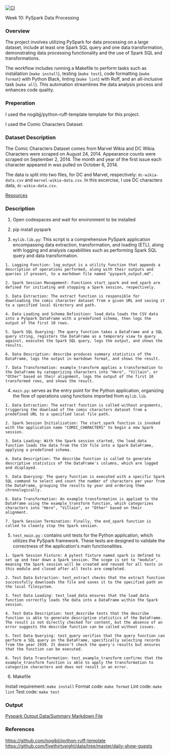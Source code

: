 [![CI](https://github.com/nogibjj/mini_project_PySpark_yl/actions/workflows/cicd.yml/badge.svg)](https://github.com/nogibjj/mini_project_PySpark_yl/actions/workflows/cicd.yml)


Week 10: PySpark Data Processing

### Overview

The project involves utilizing PySpark for data processing on a large dataset, include at least one Spark SQL query and one data transformation, demonstrating data processing functionality and the use of Spark SQL and transformations. 

The workflow includes running a Makefile to perform tasks such as installation (`make install`), testing (`make test`), code formatting (`make format`) with Python Black, linting (`make lint`) with Ruff, and an all-inclusive task (`make all`). This automation streamlines the data analysis process and enhances code quality.

### Preperation

I used the nogibjj/python-ruff-template template for this project.

I used the Comic Characters Dataset.

### Dataset Description

The Comic Characters Dataset comes from Marvel Wikia and DC Wikia. Characters were scraped on August 24, 2014. Appearance counts were scraped on September 2, 2014. The month and year of the first issue each character appeared in was pulled on October 6, 2014.

The data is split into two files, for DC and Marvel, respectively: `dc-wikia-data.csv` and `marvel-wikia-data.csv`. In this excercise, I use DC characters data, `dc-wikia-data.csv`.

[Resources](https://github.com/fivethirtyeight/data/tree/master/comic-characters)

### Description

1. Open codespaces and wait for environment to be installed

2. pip install pyspark

3. `mylib.lib.py`: This script is a comprehensive PySpark application encompassing data extraction, transformation, and loading (ETL), along with logging and analysis capabilities such as performing Spark SQL query and data transformation.

```
1. Logging Function: log_output is a utility function that appends a description of operations performed, along with their outputs and queries if present, to a markdown file named "pyspark_output.md".

2. Spark Session Management: Functions start_spark and end_spark are defined for initiating and stopping a Spark session, respectively.

3. Data Extraction: The extract function is responsible for downloading the comic character dataset from a given URL and saving it to a specified local directory and path.

4. Data Loading and Schema Definition: load_data loads the CSV data into a PySpark DataFrame with a predefined schema, then logs the output of the first 10 rows.

5. Spark SQL Querying: The query function takes a DataFrame and a SQL query string, registers the DataFrame as a temporary view to query against, executes the Spark SQL query, logs the output, and shows the results.

6. Data Description: describe produces summary statistics of the DataFrame, logs the output in markdown format, and shows the result.

7. Data Transformation: example_transform applies a transformation to the DataFrame by categorizing characters into "Hero", "Villain", or "Other" based on their alignment, logs the output of the first 10 transformed rows, and shows the result.
```

4. `main.py`: serves as the entry point for the Python application, organizing the flow of operations using functions imported from `mylib.lib`. 

```
1. Data Extraction: The extract function is called without arguments, triggering the download of the comic characters dataset from a predefined URL to a specified local file path.

2. Spark Session Initialization: The start_spark function is invoked with the application name "COMIC_CHARACTERS" to begin a new Spark session.

3. Data Loading: With the Spark session started, the load_data function loads the data from the CSV file into a Spark DataFrame, applying a predefined schema.

4. Data Description: The describe function is called to generate descriptive statistics of the DataFrame's columns, which are logged and displayed.

5. Data Querying: The query function is executed with a specific Spark SQL command to select and count the number of characters per year from the DataFrame, grouping the results by year and ordering them chronologically.

6. Data Transformation: An example transformation is applied to the DataFrame using the example_transform function, which categorizes characters into "Hero", "Villain", or "Other" based on their alignment.

7. Spark Session Termination: Finally, the end_spark function is called to cleanly stop the Spark session.
```

5. `test_main.py` : contains unit tests for the Python application, which utilizes the PySpark framework. These tests are designed to validate the correctness of the application's main functionalities. 

```
1. Spark Session Fixture: A pytest fixture named spark is defined to set up and tear down a Spark session. The scope is set to "module", meaning the Spark session will be created and reused for all tests in this module and closed after all tests are completed.

2. Test Data Extraction: test_extract checks that the extract function successfully downloads the file and saves it to the specified path on the local filesystem.

3. Test Data Loading: test_load_data ensures that the load_data function correctly loads the data into a DataFrame within the Spark session.

4. Test Data Description: test_describe tests that the describe function is able to generate descriptive statistics of the DataFrame. The result is not directly checked for content, but the absence of an error suggests the describe function can be called without issues.

5. Test Data Querying: test_query verifies that the query function can perform a SQL query on the DataFrame, specifically selecting records from the year 1939. It doesn't check the query's results but ensures that the function can be executed.

6. Test Data Transformation: test_example_transform confirms that the example_transform function is able to apply the transformation to categorize characters and does not result in an error.
```

6. Makefile

Install requirement: `make install`
Format code: `make format`
Lint code: `make lint`
Test code: `make test`

### Output

[Pyspark Output Data/Summary Markdown File](./pyspark_output.md)

### References
https://github.com/nogibjj/python-ruff-template
https://github.com/fivethirtyeight/data/tree/master/daily-show-guests
